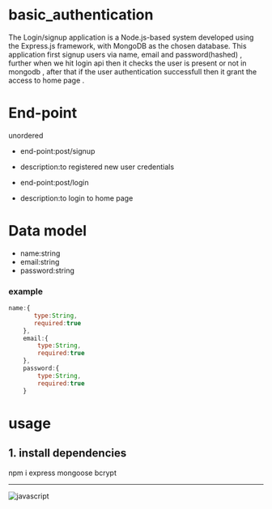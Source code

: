 # basic_authentication
The Login/signup application is a Node.js-based system developed using the Express.js framework, with MongoDB as the chosen database. This application first signup users via name, email and password(hashed) , further when we hit login api then it checks the user is present or not in mongodb , after that if the user authentication successfull then it grant the access to home page .

# End-point
unordered
  + end-point:post/signup
  + description:to registered new user credentials

  + end-point:post/login
  + description:to login to home page
 

# Data model

 + name:string
 + email:string
 + password:string 


<h3>example</h3>

``` js
name:{
       type:String,
       required:true   
    },
    email:{
        type:String,
        required:true 
    },
    password:{
        type:String,
        required:true 
    }
```


# usage

<h2>1. install dependencies</h2>
npm i express mongoose bcrypt

---

![javascript](https://logos-world.net/wp-content/uploads/2023/02/JavaScript-Logo.png)





